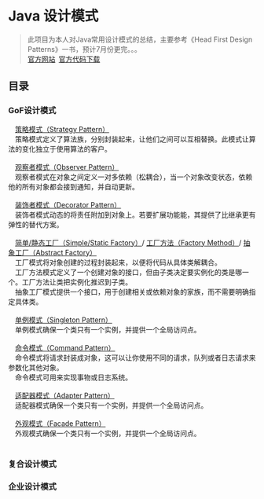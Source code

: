 Java 设计模式
==========

>此项目为本人对Java常用设计模式的总结，主要参考《Head First Design Patterns》一书，预计7月份更完。。。</br>
>[官方网站](http://wickedlysmart.com/head-first-design-patterns/)&ensp;[官方代码下载](https://codeload.github.com/bethrobson/Head-First-Design-Patterns/zip/master)



目录
----

### GoF设计模式
&emsp;[策略模式（Strategy Pattern）](https://github.com/whetherlove/designPatterns/tree/master/src/GoF/strategyPattern)<br />
&emsp;策略模式定义了算法族，分别封装起来，让他们之间可以互相替换。此模式让算法的变化独立于使用算法的客户。<br /><br />
&emsp;[观察者模式（Observer Pattern）](https://github.com/whetherlove/designPatterns/tree/master/src/GoF/observerPattern)<br />
&emsp;观察者模式在对象之间定义一对多依赖（松耦合），当一个对象改变状态，依赖他的所有对象都会接到通知，并自动更新。<br /><br />
&emsp;[装饰者模式（Decorator Pattern）](https://github.com/whetherlove/designPatterns/tree/master/src/GoF/decoratorPattern)<br />
&emsp;装饰者模式动态的将责任附加到对象上。若要扩展功能能，其提供了比继承更有弹性的替代方案。<br /><br />
&emsp;[简单/静态工厂（Simple/Static Factory）](https://github.com/whetherlove/designPatterns/tree/master/src/GoF/factoryPattern/pizzaStore/simpleFactory)/
      [工厂方法（Factory Method）](https://github.com/whetherlove/designPatterns/tree/master/src/GoF/factoryPattern/pizzaStore/factoryMethod)/
      [抽象工厂（Abstract Factory）](https://github.com/whetherlove/designPatterns/tree/master/src/GoF/factoryPattern/pizzaStore/abstractFactory)<br />
&emsp;工厂模式将对象创建的过程封装起来，以便将代码从具体类解耦合。<br />
&emsp;工厂方法模式定义了一个创建对象的接口，但由子类决定要实例化的类是哪一个。工厂方法让类把实例化推迟到子类。<br />
&emsp;抽象工厂模式提供一个接口，用于创建相关或依赖对象的家族，而不需要明确指定具体类。<br /><br />
&emsp;[单例模式（Singleton Pattern）](https://github.com/whetherlove/designPatterns/tree/master/src/GoF/singletonPattern)<br />
&emsp;单例模式确保一个类只有一个实例，并提供一个全局访问点。<br /><br />
&emsp;[命令模式（Command Pattern）](https://github.com/whetherlove/designPatterns/tree/master/src/GoF/commandPattern)<br />
&emsp;命令模式将请求封装成对象，这可以让你使用不同的请求，队列或者日志请求来参数化其他对象。<br />
&emsp;命令模式可用来实现事物或日志系统。<br /><br />
&emsp;[适配器模式（Adapter Pattern）](https://github.com/whetherlove/designPatterns/tree/master/src/GoF/adapterPattern)<br />
&emsp;适配器模式确保一个类只有一个实例，并提供一个全局访问点。<br /><br />
&emsp;[外观模式（Facade Pattern）](https://github.com/whetherlove/designPatterns/tree/master/src/GoF/adapterPattern)<br />
&emsp;外观模式确保一个类只有一个实例，并提供一个全局访问点。<br /><br />

### 复合设计模式
  


### 企业设计模式


